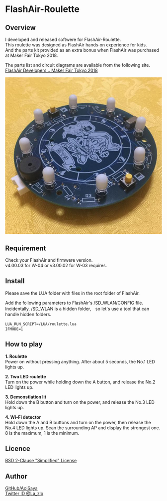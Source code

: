 # FlashAir-Roulette

## Overview

I developed and released softwere for FlashAir-Roulette.  
This roulette was designed as FlashAir hands‐on experience for kids.  
And the parts kit provided as an extra bonus when FlashAir was purchased at Maker Fair Tokyo 2018.  

The parts list and circuit diagrams are available from the following site.  
 [FlashAir Developers .. Maker Fair Tokyo 2018](https://flashair-developers.com/ja/about/events/makerfaire2018tokyo/)

![Roullete](https://github.com/AoiSaya/FlashAir-Roulette/blob/master/img/Roulette.png)

## Requirement

Check your FlashAir and firmwere version.  
v4.00.03 for W-04 or v3.00.02 for W-03 requires.

## Install

Please save the LUA folder with files in the root folder of FlashAir.

Add the following parameters to FlashAir's /SD_WLAN/CONFIG file.  
Incidentally, /SD_WLAN is a hidden folder,　so let's use a tool that can handle hidden folders.

    LUA_RUN_SCRIPT=/LUA/roulette.lua
    IFMODE=1

## How to play

**1. Roulette**    
Power on without pressing anything. After about 5 seconds, the No.1 LED lights up.

**2. Two LED roulette**  
Turn on the power while holding down the A button, and release the No.2 LED lights up.

**3. Demonstlation lit**  
Hold down the B button and turn on the power, and release the No.3 LED lights up.

**4. Wi-Fi detector**  
Hold down the A and B buttons and turn on the power, then release the No.4 LED lights up.
Scan the surrounding AP and display the strongest one. 8 is the maximum, 1 is the minimum.

## Licence

[BSD 2-Clause "Simplified" License](https://github.com/AoiSaya/FlashAir-Roulette/blob/master/LICENSE)

## Author

[GitHub/AoiSaya](https://github.com/AoiSaya)  
[Twitter ID @La_zlo](https://twitter.com/La_zlo)

